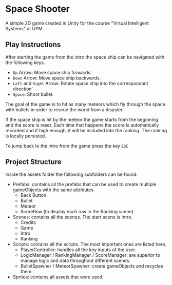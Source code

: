 # Space Shooter

A simple 2D game created in Unity for the course "Virtual Intelligent Systems" at UPM.

## Play Instructions

After starting the game from the intro the space ship can be navigated with the following keys.

- `Up` Arrow: Move space ship forwards.
- `Down` Arrow: Move space ship backwards.
- `Left` and `Right` Arrow: Rotate space ship into the correspondant direction`
- `Space`: Shoot bullet.

The goal of the game is to hit as many meteors which fly through the space with bullets in order to rescue the world from a disaster.

If the space ship is hit by the meteor the game starts from the beginning and the score is reset. Each time that happens the score is automatically recorded and if high enough, it will be included into the ranking. The ranking is locally persisted.

To jump back to the intro from the game press the key `ESC`

## Project Structure

Inside the assets folder the following subfolders can be found:

- Prefabs: contains all the prefabs that can be used to create multiple gameObjects with the same attributes.
  - Back Button
  - Bullet
  - Meteor
  - ScoreRow (to display each row in the Ranking scene)
- Scenes: contains all the scenes. The start scene is Intro.
  - Credits
  - Game
  - Intro
  - Ranking
- Scripts: contains all the scripts. The most important ones are listed here.
  - PlayerController: handles all the key inputs of the user.
  - LogicManager / RankingManager / ScoreManager: are superior to manage logic and data throughout different scenes.
  - BulletSpawner / MeteorSpawner: create gameObjects and recycles them.
- Sprites: contains all assets that were used.
